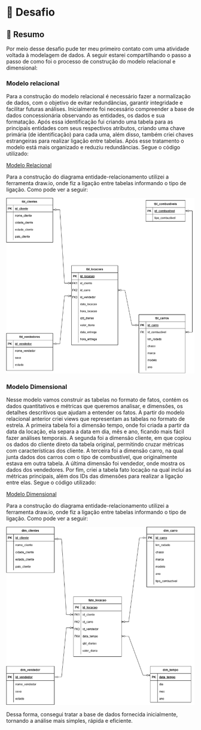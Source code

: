 # 🚀 Desafio 

## 📌 Resumo

Por meio desse desafio pude ter meu primeiro contato com uma atividade voltada à modelagem de dados. A seguir estarei compartilhando o passo a passo de como foi o processo de construção do modelo relacional e dimensional:

### Modelo relacional
Para a construção do modelo relacional é necessário fazer a normalização de dados, com o objetivo de evitar redundâncias, garantir integridade e facilitar futuras análises. Inicialmente foi necessário compreender a base de dados concessionária observando as entidades, os dados e sua formatação. Após essa identificação fui criando uma tabela para as principais entidades com seus respectivos atributos, criando uma chave primária (de identificação) para cada uma, além disso, também criei chaves estrangeiras para realizar ligação entre tabelas. Após esse tratamento o modelo está mais organizado e reduziu redundâncias. Segue o código utilizado:

[Modelo Relacional](./etapa-1/modelo_relacional.sql)

Para a construção do diagrama entidade-relacionamento utilizei a ferramenta draw.io, onde fiz a ligação entre tabelas informando o tipo de ligação. Como pode ver a seguir:

![Diagrama Modelo Relacional](./etapa-1/DER_modelo_relacional.png)

### Modelo Dimensional

Nesse modelo vamos construir as tabelas no formato de fatos, contém os dados quantitativos e métricas que queremos analisar, e dimensões, os detalhes descritivos que ajudam a entender os fatos. A partir do modelo relacional anterior criei views que representam as tabelas no formato de estrela. A primeira tabela foi a dimensão tempo, onde foi criada a partir da data da locação, ela separa a data em  dia, mês e ano, ficando mais fácil fazer análises temporais. A segunda foi a dimensão cliente, em que copiou os dados do cliente direto da tabela original, permitindo cruzar métricas com características dos cliente. A terceira foi a dimensão carro, na qual junta dados dos carros com o tipo de combustível, que originalmente estava em outra tabela. A última dimensão foi  vendedor, onde mostra os dados dos vendedores. Por fim, criei a tabela fato locação na qual incluí as métricas principais, além dos IDs das dimensões para realizar a ligação entre elas. Segue o código utilizado:

[Modelo Dimensional](./etapa-2/modelo_dimensional.sql)

Para a construção do diagrama entidade-relacionamento utilizei a ferramenta draw.io, onde fiz a ligação entre tabelas informando o tipo de ligação. Como pode ver a seguir:

![Diagrama Modelo Dimensional](./etapa-2/DER_modelo_dimensional.png)

Dessa forma, consegui tratar a base de dados fornecida inicialmente, tornando a análise  mais simples, rápida e eficiente.